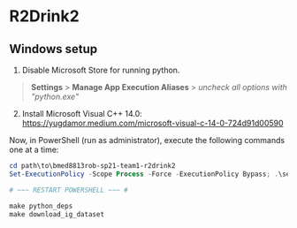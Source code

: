 # R2Drink2


## Windows setup

1. Disable Microsoft Store for running python.

> **Settings** > **Manage App Execution Aliases** > *uncheck all options with "python.exe"*

2. Install Microsoft Visual C++ 14.0:
https://yugdamor.medium.com/microsoft-visual-c-14-0-724d91d00590


Now, in PowerShell (run as administrator), execute the following commands one at a time:

```powershell
cd path\to\bmed8813rob-sp21-team1-r2drink2
Set-ExecutionPolicy -Scope Process -Force -ExecutionPolicy Bypass; .\setup-win.ps1

# ~~~ RESTART POWERSHELL ~~~ #

make python_deps
make download_ig_dataset
```
